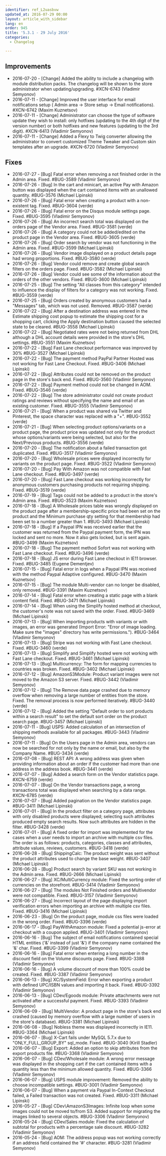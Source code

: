```yaml
---
identifier: ref_L2uasbvw
updated_at: 2016-07-29 00:00
layout: article_with_sidebar
lang: en
order: 945
title: '5.3.1 - 29 July 2016'
categories:
  - Changelog

---
```


## Improvements

*   2016-07-20 - [Change] Added the ability to include a changelog with module distribution packs. The changelog will be shown to the store administrator when updating/upgrading. #XCN-6743 (Vladimir Semyonov)
*   2016-07-11 - [Change] Improved the user interface for email notifications setup ( Admin area -> Store setup -> Email notifications). #XCN-6742 (Maxim Kuznetsov)
*   2016-07-11 - [Change] Administrator can choose the type of software update they wish to install: only hotfixes (updating to the 4th digit of the version number) or both hotfixes and new features (updating to the 3rd digit). #XCN-6413 (Vladimir Semyonov)
*   2016-07-11 - [Change] Added a Flexy to Twig converter allowing the administrator to convert customized Theme Tweaker and Custom skin templates after an upgrade. #XCN-6720 (Vladimir Semyonov)


## Fixes

*   2016-07-27 - [Bug] Fatal error when removing a not finished order in the Admin area. Fixed. #BUG-3589 (Vladimir Semyonov)
*   2016-07-26 - [Bug] In the cart and minicart, an active Pay with Amazon button was displayed when the cart contained items with an unallowed quantity. #BUG-3576 (Michael Lipinski)
*   2016-07-26 - [Bug]  Fatal error when creating a product with a non-existent tag. Fixed. #BUG-3604 (verde)
*   2016-07-26 - [Bug]  Fatal error on the Disqus module settings page. Fixed. #BUG-3595 (Vladimir Semyonov)
*   2016-07-26 - [Bug] An incorrect search total was displayed on the orders page of the Vendor area. Fixed. #BUG-3581 (verde)
*   2016-07-26 - [Bug] A category could not be added/edited on the product page in the Vendor area. Fixed. #BUG-3605 (verde)
*   2016-07-26 - [Bug] Order search by vendor was not functioning in the Admin area. Fixed. #BUG-3599 (Michael Lipinski)
*   2016-07-26 - [Bug] Vendor image displayed on a product details page had wrong proportions. Fixed. #BUG-3580 (verde)
*   2016-07-26 - [Bug] Vendor could remove and create global search filters on the orders page. Fixed. #BUG-3582 (Michael Lipinski)
*   2016-07-26 - [Bug] Vendor could see some of the information about the orders of the other vendors. Fixed. #BUG-3600 (Michael Lipinski)
*   2016-07-25 - [Bug] The setting "All classes from this category" intended to influence the display of filters for a category was not working. Fixed. #BUG-3559 (verde)
*   2016-07-25 - [Bug] Orders created by anonymous customers had a "Messages" tab, which was not used. Removed. #BUG-3587 (verde)
*   2016-07-22 - [Bug] After a destination address was entered in the Estimate shipping cost popup to estimate the shipping cost for a shopping cart, clicking the Apply destination button caused the selected state to be cleared. #BUG-3558 (Michael Lipinski)
*   2016-07-22 - [Bug] Negotiated rates were not being returned from DHL although a DHL account details were provided in the store's DHL settings. #BUG-3551 (Maxim Kuznetsov)
*   2016-07-22 - [Bug] Fast Lane checkout performance was improved by 30% #BUG-3527 (Michael Lipinski)
*   2016-07-22 - [Bug] The payment method PayPal Partner Hosted was not working for Fast Lane Checkout. Fixed. #BUG-3406 (Michael Lipinski)
*   2016-07-22 - [Bug] Attributes could not be removed on the product page in the store's back end. Fixed. #BUG-3560 (Vladimir Semyonov)
*   2016-07-22 - [Bug] Payment method could not be changed in AOM. Fixed. #BUG-3546 (verde)
*   2016-07-22 - [Bug] The store administrator could not create product ratings and reviews without specifying the name and email of an existing customer. Fixed. #BUG-3555 (Vladimir Semyonov)
*   2016-07-21 - [Bug] When a product was shared via Twitter and Pinterest, the space character was replaced with a "+". #BUG-3552 (verde)
*   2016-07-21 - [Bug] When selecting product options/variants on a product page, the product price was updated not only for the product whose options/variants were being selected, but also for the Next/Previous products. #BUG-3556 (verde)
*   2016-07-20 - [Bug] The notification about a failed transaction got duplicated. Fixed. #BUG-3517 (Vladimir Semyonov)
*   2016-07-20 - [Bug] Wholesale prices were displayed incorrectly for variants on the product page. Fixed. #BUG-3522 (Vladimir Semyonov)
*   2016-07-20 - [Bug] Pay With Amazon was not compatible with Fast Lane checkout. Fixed. #BUG-3497 (verde)
*   2016-07-20 - [Bug] Fast Lane checkout was working incorrectly for anonymous customers purchasing products not requiring shipping. Fixed. #BUG-3519 (verde)
*   2016-07-19 - [Bug] Tags could not be added to a product in the store's Admin area. Fixed. #BUG-3523 (Maxim Kuznetsov)
*   2016-07-18 - [Bug] A Wholesale prices table was wrongly displayed on the product page after a membership-specific price had been set on the product and the Minimum purchase qty setting for that membership had been set to a number greater than 1. #BUG-3493 (Michael Lipinski)
*   2016-07-18 - [Bug] If a Paypal IPN was received earlier that the customer was returned from the Paypal payment form, the IPN was locked and sent no more. Now it also gets locked, but is sent again. #BUG-3499 (Maxim Kuznetsov)
*   2016-07-18 - [Bug] The payment method Sofort was not working with Fast Lane checkout. Fixed. #BUG-3496 (verde)
*   2016-07-18 - [Bug] JS error during Fast Lane checkout in IE11 browser. Fixed. #BUG-3485 (Eugene Dementjev)
*   2016-07-15 - [Bug] Fatal error in logs when a Paypal IPN was received with the method Paypal Adaptive configured. #BUG-3470 (Maxim Kuznetsov)
*   2016-07-15 - [Bug] The module Multi-vendor can no longer be disabled, only removed. #BUG-3391 (Maxim Kuznetsov)
*   2016-07-14 - [Bug] Fatal error when creating a static page with a blank content field. Fixed. #BUG-3471 (Michael Lipinski)
*   2016-07-14 - [Bug] When using the Simplify hosted method at checkout, the customer's note was not saved with the order. Fixed. #BUG-3469 (Michael Lipinski)
*   2016-07-13 - [Bug] When importing products with variants or with images, an error was generated (Import Error: "Error of image loading. Make sure the "images" directory has write permissions."). #BUG-3464 (Vladimir Semyonov)
*   2016-07-13 - [Bug] Stripe was not working with Fast Lane checkout. Fixed. #BUG-3460 (verde)
*   2016-07-13 - [Bug] Simplify and Simplify hosted were not working with Fast Lane checkout. Fixed. #BUG-3461 (Michael Lipinski)
*   2016-07-13 - [Bug] Multicurrency: The form for mapping currencies to countries was broken. Fixed. #BUG-3402 (Michael Lipinski)
*   2016-07-12 - [Bug] AmazonS3Module: Product variant images were not moved to the Amazon S3 server. Fixed. #BUG-3442 (Vladimir Semyonov)
*   2016-07-12 - [Bug] The Remove data page crashed due to memory overflow when removing a large number of entities from the store. Fixed. The removal process is now performed iteratively. #BUG-3440 (verde)
*   2016-07-12 - [Bug] Added the setting "Default order to sort products within a search result" to set the default sort order on the product search page. #BUG-3457 (Michael Lipinski)
*   2016-07-11 - [Bug] USPS: Added calculation of an intersection of shipping methods available for all packages. #BUG-3443 (Vladimir Semyonov)
*   2016-07-11 - [Bug] On the Users page in the Admin area, vendors can now be searched for not only by the name or email, but also by the Company Name. #BUG-3434 (verde)
*   2016-07-08 - [Bug] REST API: A wrong address was given when providing information about an order if the customer had more than one address in the address book. #BUG-3441 (verde)
*   2016-07-07 - [Bug] Added a search form on the Vendor statistics page. #XCN-6759 (verde)
*   2016-07-07 - [Bug] On the Vendor transactions page, a wrong transactions total was displayed when searching by a data range. #XCN-6785 (verde)
*   2016-07-07 - [Bug] Added pagination on the Vendor statistics page. #BUG-3411 (Michael Lipinski)
*   2016-07-01 - [Bug] In the product filter on a category page, attributes with only disabled products were displayed; selecting such attributes produced empty search results. Now such attributes are hidden in the filter. #BUG-3428 (verde)
*   2016-07-01 - [Bug] A fixed order for import was implemented for the cases when a user needs to import an archive with multiple csv files. The order is as follows: products, categories, classes and attributes, attribute values, reviews, customers. #BUG-3418 (verde)
*   2016-06-28 - [Bug] ShippingCalc: The product weight was sent without the product attributes used to change the base weight. #BUG-3407 (Michael Lipinski)
*   2016-06-28 - [Bug] Product search by variant SKU was not working in the Admin area. Fixed. #BUG-2666 (Michael Lipinski)
*   2016-06-27 - [Bug] XC/MultiCurrency module: Fixed the sorting order of currencies on the storefront. #BUG-3414 (Vladimir Semyonov)
*   2016-06-27 - [Bug] The modules Not Finished orders and Multivendor were not compatible. Fixed. #BUG-3157 (Vladimir Semyonov)
*   2016-06-27 - [Bug] Incorrect layout of the page displaying import verification errors when importing an archive with multiple csv files. Fixed. #BUG-3416 (Michael Lipinski)
*   2016-06-23 - [Bug] On the product page, module css files were loaded in the wrong order. Fixed. #BUG-3396 (verde)
*   2016-06-17 - [Bug] PayWithAmazon module: Fixed a potential js-error at checkout with a coupon applied. #BUG-3401 (Vladimir Semyonov)
*   2016-06-16 - [Bug] The subject of email notifications contained special HTML entities ('&amp;' instead of just '&') if the company name contained the '&' char. Fixed. #BUG-3399 (Vladimir Semyonov)
*   2016-06-16 - [Bug] Fatal error when entering a long number in the discount field on the Volume discounts page. Fixed. #BUG-3388 (Vladimir Semyonov)
*   2016-06-16 - [Bug] A volume discount of more than 100% could be created. Fixed. #BUG-3387 (Vladimir Semyonov)
*   2016-06-13 - [Bug] XC/SystemField: Error when exporting a product with defined UPC/ISBN values and importing it back. Fixed. #BUG-3392 (Vladimir Semyonov)
*   2016-06-13 - [Bug] CDev/Egoods module: Private attachments were not activated after a successful payment. Fixed. #BUG-3393 (Vladimir Semyonov)
*   2016-06-09 - [Bug] MultiVendor: A product page in the store's back end crashed (caused by memory overflow with a large number of users in the store's database). #BUG-3381 (Michael Lipinski)
*   2016-06-08 - [Bug] Nobless theme was displayed incorrectly in IE11. #BUG-3364 (Michael Lipinski)
*   2016-06-07 - [Bug] X-Cart fails under MySQL 5.7.x due to "ONLY_FULL_GROUP_BY" sql_mode. Fixed. #BUG-3040 (Kirill Stadler)
*   2016-06-07 - [Bug] Export: Added an option to skip attributes from the export products file. #BUG-3368 (Vladimir Semyonov)
*   2016-06-07 - [Bug] CDev/Wholesale module: A wrong error message was displayed in the shopping cart if the cart contained items with a quantity less than the minimum allowed quantity. Fixed. #BUG-3366 (Vladimir Semyonov)
*   2016-06-07 - [Bug] USPS module improvement: Removed the ability to choose incompatible settings. #BUG-3001 (Vladimir Semyonov)
*   2016-06-07 - [Bug] When a payment via Paypal In-Context Checkout failed, a Failed transaction was not created. Fixed. #BUG-3311 (Michael Lipinski)
*   2016-05-27 - [Bug] CDev\AmazonS3Images: Infinite loop when some images could not be moved to/from S3. Added support for migrating the images linked to several objects. #BUG-3306 (Vladimir Semyonov)
*   2016-05-24 - [Bug] CDev/Sales module: Fixed the calculation of subtotal for products with a percentage sale discount. #BUG-3282 (Vladimir Semyonov)
*   2016-05-24 - [Bug] AOM: The address popup was not working correctly if an address field contained the '#' character. #BUG-3281 (Vladimir Semyonov)
